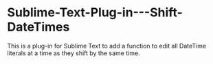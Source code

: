 # Sublime-Text-Plug-in---Shift-DateTimes
This is a plug-in for Sublime Text to add a function to edit all DateTime literals at a time as they shift by the same time.
